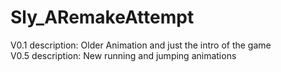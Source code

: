 # Sly_ARemakeAttempt </br>
V0.1 description: Older Animation and just the intro of the game</br>
V0.5 description: New running and jumping animations
